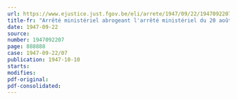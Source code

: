 ```yaml
---
url: https://www.ejustice.just.fgov.be/eli/arrete/1947/09/22/1947092207/justel
title-fr: "Arrêté ministériel abrogeant l'arrêté ministériel du 20 août 1946, fixant la redevance provisionnelle, à verser à partir du 1er juillet 1946 au Conseil professionnel de l'Industrie chimique minérale en liquidation"
date: 1947-09-22
source:
number: 1947092207
page: 888888
case: 1947-09-22/07
publication: 1947-10-10
starts:
modifies:
pdf-original:
pdf-consolidated:
---
```



